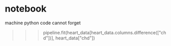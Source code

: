 # notebook
machine python code cannot forget

>>>pipeline.fit(heart_data[heart_data.columns.difference(["chd"])], heart_data["chd"])

